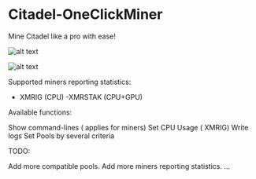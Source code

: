 # Citadel-OneClickMiner


Mine Citadel like a pro with ease!


![alt text](https://i.imgur.com/6cbcrF0.png) 


![alt text](https://i.imgur.com/X9J9lOM.png)

Supported miners reporting statistics:

- XMRIG (CPU)
-XMRSTAK (CPU+GPU)

Available functions:

Show command-lines ( applies for miners)
Set CPU Usage ( XMRIG)
Write logs
Set Pools by several criteria

TODO:

Add more compatible pools.
Add more miners reporting statistics.
...

